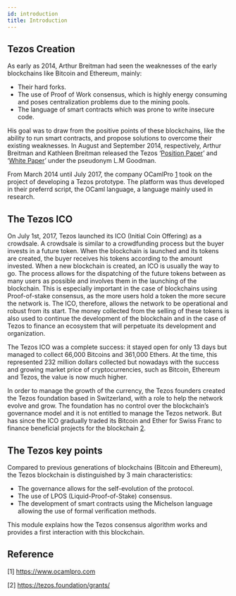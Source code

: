```yaml
---
id: introduction
title: Introduction
---
```


## Tezos Creation
As early as 2014, Arthur Breitman had seen the weaknesses of the early blockchains like Bitcoin and Ethereum, mainly:
* Their hard forks.
* The use of Proof of Work consensus, which is highly energy consuming and poses centralization problems due to the mining pools.
* The language of smart contracts which was prone to write insecure code.

His goal was to draw from the positive points of these blockchains, like the ability to run smart contracts, and propose solutions to overcome their existing weaknesses.
In August and September 2014, respectively,  Arthur Breitman and  Kathleen Breitman released the Tezos ‘[Position Paper](https://tezos.com/static/position_paper-841a0a56b573afb28da16f6650152fb4.pdf)’ and ‘[White Paper](https://tezos.com/static/white_paper-2dc8c02267a8fb86bd67a108199441bf.pdf)’ under the pseudonym L.M Goodman.

From March 2014 until July 2017, the company OCamlPro [1](https://opentezos.com/tezos-basics/introduction#reference) took on the project of developing a Tezos prototype. The platform was thus developed in their preferrd script, the OCaml language, a language mainly used in research.

## The Tezos ICO
On July 1st, 2017, Tezos launched its ICO (Initial Coin Offering) as a crowdsale. A crowdsale is similar to a crowdfunding process but the buyer invests in a future token. When the blockchain is launched and its tokens are created, the buyer receives his tokens according to the amount invested. When a new blockchain is created, an ICO is usually the way to go. The process allows for the dispatching of the future tokens between as many users as possible and involves them in the launching of the blockchain. This is especially important in the case of blockchains using Proof-of-stake consensus, as the more users hold a token the more secure the network is. The ICO, therefore, allows the network to be operational and robust from its start. The money collected from the selling of these tokens is also used to continue the development of the blockchain and in the case of Tezos to finance an ecosystem that will perpetuate its development and organization.

The Tezos ICO was a complete success: it stayed open for only 13 days but managed to collect 66,000 Bitcoins and 361,000 Ethers. At the time, this represented 232 million dollars collected but nowadays with the success and growing market price of cryptocurrencies, such as Bitcoin, Ethereum and Tezos, the value is now much higher.

In order to manage the growth of the currency, the Tezos founders created the Tezos foundation based in Switzerland, with a role to help the network evolve and grow. The foundation has no control over the blockchain’s governance model and it is not entitled to manage the Tezos network. But has since the ICO gradually traded its Bitcoin and Ether for Swiss Franc to finance beneficial projects for the blockchain [2](https://opentezos.com/tezos-basics/introduction#reference).

## The Tezos key points
Compared to previous generations of blockchains (Bitcoin and Ethereum), the Tezos blockchain is distinguished by 3 main characteristics:

* The governance allows for the self-evolution of the protocol.
* The use of LPOS (Liquid-Proof-of-Stake) consensus.
* The development of smart contracts using the Michelson language allowing the use of formal verification methods.

This module explains how the Tezos consensus algorithm works and provides a first interaction with this blockchain.

## Reference
[1] https://www.ocamlpro.com

[2] https://tezos.foundation/grants/

